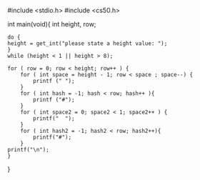 #include <stdio.h>
#include <cs50.h>

int main(void){
    int height, row;
    
    do {
    height = get_int("please state a height value: ");
    }
    while (height < 1 || height > 8);
    
    for ( row = 0; row < height; row++ ) {
        for ( int space = height - 1; row < space ; space--) {
            printf (" ");
        }
        for ( int hash = -1; hash < row; hash++ ){
            printf ("#");
        }
        for ( int space2 = 0; space2 < 1; space2++ ) {
            printf("  ");
        }
        for ( int hash2 = -1; hash2 < row; hash2++){
            printf("#");
        }
    printf("\n");  
    }
}   
